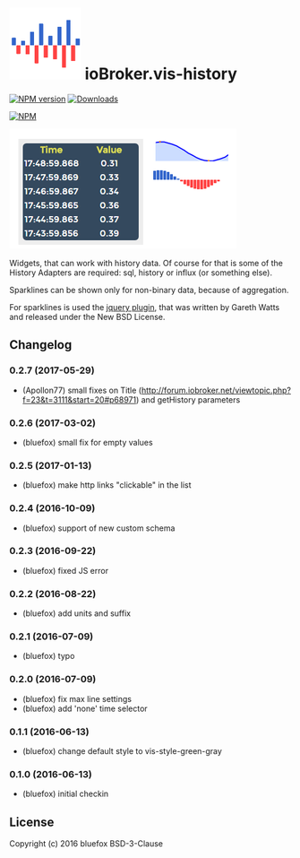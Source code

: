 ![Logo](admin/vis-history.png)
ioBroker.vis-history
============
[![NPM version](http://img.shields.io/npm/v/iobroker.vis-history.svg)](https://www.npmjs.com/package/iobroker.vis-history)
[![Downloads](https://img.shields.io/npm/dm/iobroker.vis-history.svg)](https://www.npmjs.com/package/iobroker.vis-history)

[![NPM](https://nodei.co/npm/iobroker.vis-history.png?downloads=true)](https://nodei.co/npm/iobroker.vis-history/)


![Screenshot](img/widgets.png)

Widgets, that can work with history data. Of course for that is some of the History Adapters are required: sql, history or influx (or something else).

Sparklines can be shown only for non-binary data, because of aggregation.

For sparklines is used the [jquery plugin](http://omnipotent.net/jquery.sparkline/), that was written by Gareth Watts and released under the New BSD License.

## Changelog

### 0.2.7 (2017-05-29)
- (Apollon77) small fixes on Title (http://forum.iobroker.net/viewtopic.php?f=23&t=3111&start=20#p68971) and getHistory parameters

### 0.2.6 (2017-03-02)
- (bluefox) small fix for empty values

### 0.2.5 (2017-01-13)
- (bluefox) make http links "clickable" in the list

### 0.2.4 (2016-10-09)
- (bluefox) support of new custom schema

### 0.2.3 (2016-09-22)
- (bluefox) fixed JS error

### 0.2.2 (2016-08-22)
- (bluefox) add units and suffix

### 0.2.1 (2016-07-09)
- (bluefox) typo

### 0.2.0 (2016-07-09)
- (bluefox) fix max line settings
- (bluefox) add 'none' time selector

### 0.1.1 (2016-06-13)
- (bluefox) change default style to vis-style-green-gray

### 0.1.0 (2016-06-13)
- (bluefox) initial checkin

## License
 Copyright (c) 2016 bluefox
 BSD-3-Clause
